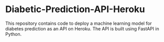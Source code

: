 # Diabetic-Prediction-API-Heroku
This repository contains code to deploy a machine learning model for diabetes prediction as an API on Heroku. The API is built using FastAPI in Python.
